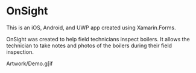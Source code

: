 # OnSight
This is an iOS, Android, and UWP app created using Xamarin.Forms.

OnSight was created to help field technicians inspect boilers. It allows the technician to take notes and photos of the boilers during their field inspection.


Artwork/Demo.g[if
